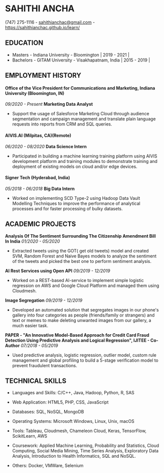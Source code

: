 # SAHITHI ANCHA

(747) 275-1116 - sahithianchac@gmail.com - https://sahithianchac.github.io/learn/

## **EDUCATION**

- Masters - Indiana University - Bloomington | 2019 - 2021 |
- Bachelors - GITAM University - Visakhapatnam, India | 2015 - 2019 |

## **EMPLOYMENT HISTORY**

#### Office of the Vice President for Communications and Marketing, Indiana University (Bloomington, IN) 
*09/2020 - Present*
**Marketing Data Analyst**

- Support the usage of Salesforce Marketing Cloud through audience segmentation and campaign management and translate plain language requests into reports from CRM and SQL queries.

#### AIVIS.AI (Milpitas, CA)(Remote)  
*06/2020 - 08/2020* 
**Data Science Intern** 

- Participated in building a machine learning training platform using AIVIS development platform and training modules to demonstrate training and deployment of existing models on cloud and/or edge devices.

#### Signer Tech (Hyderabad, India) 
*05/2018 - 06/2018* 
**Big Data Intern** 

- Worked on implementing SCD Type-2 using Hadoop Data Vault Modelling Techniques to improve the performance of analytical processes and for faster processing of bulky datasets.

## **ACADEMIC PROJECTS** 

**Analysis Of The Sentiment Surrounding The Citizenship Amendment Bill In India** 
*01/2020 - 05/2020* 
- Extracted tweets using the GOT( get old tweets) model and created SVM, Random Forest and Naive Bayes models to analyze the sentiment of the tweets and picked the best one to perform sentiment analysis.

**AI Rest Services using Open API** 
*09/2019 - 12/2019* 
- Worked on a REST-based AI-service to implement simple logistic regression on AWS and Google Cloud Platform and managed them using Cloudmesh.

**Image Segregation** 
*09/2019 - 12/2019* 
- Developed an automated solution that segregates images in our phone&#39;s gallery into four categories as people (friends/family or strangers) and text or memes to make deleting unwanted images from our gallery, a much easier task.

**PAPER - "An Innovative Model-Based Approach for Credit Card Fraud Detection Using Predictive Analysis and Logical Regression", IJITEE - Co-Author** 
*07/2018 - 05/2019*
- Used predictive analysis, logistic regression, outlier model, custom rule management and global profiling to build a 5-stage verification model to prevent fraudulent transactions.

## **TECHNICAL SKILLS**

- Languages and Skills: C/C++, Java, Hadoop, Python, R, SAS

- Web Application: HTML5, PHP, CSS, JavaScript

- Databases: SQL, NoSQL, MongoDB

- Operating Systems: Microsoft Windows, Linux, Unix, macOS

- Tools: Tableau, Cloudmesh, Chameleon Cloud, Keras, TensorFlow, ScikitLearn, AWS

- Coursework: Applied Machine Learning, Probability and Statistics, Cloud Computing, Social Media Mining, Time Series Analysis, Exploratory Data Analysis, Introduction to Health Informatics, SQL and NoSQL.

- Others: Docker, VMWare, Selenium
